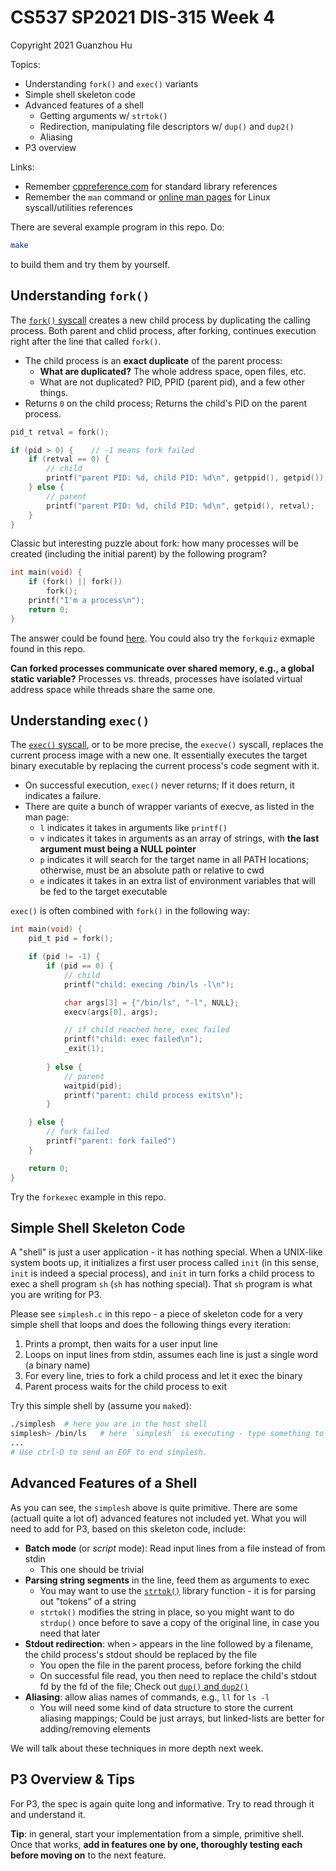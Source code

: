 # CS537 SP2021 DIS-315 Week 4

Copyright 2021 Guanzhou Hu

Topics:

- Understanding `fork()` and `exec()` variants
- Simple shell skeleton code
- Advanced features of a shell
    - Getting arguments w/ `strtok()`
    - Redirection, manipulating file descriptors w/ `dup()` and `dup2()`
    - Aliasing
- P3 overview

Links:

- Remember [cppreference.com](https://en.cppreference.com/w/c) for standard library references
- Remember the `man` command or [online man pages](https://man7.org/linux/man-pages/man3/exec.3.html) for Linux syscall/utilities references

There are several example program in this repo. Do:

```bash
make
```

to build them and try them by yourself.

## Understanding `fork()`

The [`fork()` syscall](https://man7.org/linux/man-pages/man2/fork.2.html) creates a new child process by duplicating the calling process. Both parent and chlid process, after forking, continues execution right after the line that called `fork()`.

- The child process is an **exact duplicate** of the parent process:
    - **What are duplicated?** The whole address space, open files, etc.
    - What are not duplicated? PID, PPID (parent pid), and a few other things.
- Returns `0` on the child process; Returns the child's PID on the parent process.

```C
pid_t retval = fork();

if (pid > 0) {    // -1 means fork failed
    if (retval == 0) {
        // child
        printf("parent PID: %d, child PID: %d\n", getppid(), getpid());
    } else {
        // parent
        printf("parent PID: %d, child PID: %d\n", getpid(), retval);
    }
}
```

Classic but interesting puzzle about fork: how many processes will be created (including the initial parent) by the following program?

```C
int main(void) {
    if (fork() || fork())
        fork();
    printf("I'm a process\n");
    return 0;
}
```

The answer could be found [here](https://www.geeksforgeeks.org/fork-practice-questions/). You could also try the `forkquiz` exmaple found in this repo.

**Can forked processes communicate over shared memory, e.g., a global static variable?** Processes vs. threads, processes have isolated virtual address space while threads share the same one.

## Understanding `exec()`

The [`exec()` syscall](https://man7.org/linux/man-pages/man3/exec.3.html), or to be more precise, the `execve()` syscall, replaces the current process image with a new one. It essentially executes the target binary executable by replacing the current process's code segment with it.

- On successful execution, `exec()` never returns; If it does return, it indicates a failure.
- There are quite a bunch of wrapper variants of execve, as listed in the man page:
    - `l` indicates it takes in arguments like `printf()`
    - `v` indicates it takes in arguments as an array of strings, with **the last argument must being a NULL pointer**
    - `p` indicates it will search for the target name in all PATH locations; otherwise, must be an absolute path or relative to cwd
    - `e` indicates it takes in an extra list of environment variables that will be fed to the target executable

`exec()` is often combined with `fork()` in the following way:

```C
int main(void) {
    pid_t pid = fork();

    if (pid != -1) {
        if (pid == 0) {
            // child
            printf("child: execing /bin/ls -l\n");

            char args[3] = {"/bin/ls", "-l", NULL};
            execv(args[0], args);

            // if child reached here, exec failed
            printf("child: exec failed\n");
            _exit(1);
        
        } else {
            // parent
            waitpid(pid);
            printf("parent: child process exits\n");
        }

    } else {
        // fork failed
        printf("parent: fork failed")
    }

    return 0;
}
```

Try the `forkexec` example in this repo.

## Simple Shell Skeleton Code

A "shell" is just a user application - it has nothing special. When a UNIX-like system boots up, it initializes a first user process called `init` (in this sense, `init` is indeed a special process), and `init` in turn forks a child process to exec a shell program `sh` (`sh` has nothing special). That `sh` program is what you are writing for P3.

Please see `simplesh.c` in this repo - a piece of skeleton code for a very simple shell that loops and does the following things every iteration:

1. Prints a prompt, then waits for a user input line
2. Loops on input lines from stdin, assumes each line is just a single word (a binary name)
3. For every line, tries to fork a child process and let it exec the binary
4. Parent process waits for the child process to exit

Try this simple shell by (assume you `make`d):

```bash
./simplesh  # here you are in the host shell
simplesh> /bin/ls   # here `simplesh` is executing - type something to feed to it
...
# Use ctrl-D to send an EOF to end simplesh.
```

## Advanced Features of a Shell

As you can see, the `simplesh` above is quite primitive. There are some (actuall quite a lot of) advanced features not included yet. What you will need to add for P3, based on this skeleton code, include:

- **Batch mode** (or *script* mode): Read input lines from a file instead of from stdin
    - This one should be trivial
- **Parsing string segments** in the line, feed them as arguments to exec
    - You may want to use the [`strtok()`](https://en.cppreference.com/w/c/string/byte/strtok) library function - it is for parsing out "tokens" of a string
    - `strtok()` modifies the string in place, so you might want to do `strdup()` once before to save a copy of the original line, in case you need that later
- **Stdout redirection**: when `>` appears in the line followed by a filename, the child process's stdout should be replaced by the file
    - You open the file in the parent process, before forking the child
    - On successful file read, you then need to replace the child's stdout fd by the fd of the file; Check out [`dup()` and `dup2()`](https://man7.org/linux/man-pages/man2/dup2.2.html)
- **Aliasing**: allow alias names of commands, e.g., `ll` for `ls -l`
    - You will need some kind of data structure to store the current aliasing mappings; Could be just arrays, but linked-lists are better for adding/removing elements

We will talk about these techniques in more depth next week.

## P3 Overview & Tips

For P3, the spec is again quite long and informative. Try to read through it and understand it.

**Tip**: in general, start your implementation from a simple, primitive shell. Once that works, **add in features one by one, thoroughly testing each before moving on** to the next feature.

